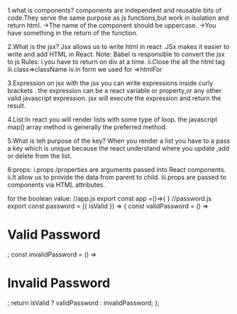 1.what is components?
components are independent and reusable bits of code.They serve the same purpose as js functions,but work in isolation and return html.
->The name of the component should be uppercase.
->You have something in the return of the function.

2.What is the jsx?
Jsx allows us to write html in react .JSx makes it easier to write and add HTML in React.
Note:
Babel is responsible to convert the jsx to js
Rules:
i.you have to return on div at a time.
ii.Close the all the html tag
iii.class=>className
iv.in form we used for =>htmlFor

3.Expression on jsx
with the jsx you can write expressions inside curly brackets . the expression can be a react variable or property,or any other valid javascript expression. jsx will execute the expression and return the result.

4.List:In react you will render lists with some type of loop. the javascript map() array method is generally the preferred method.

5.What is teh purpose of the key?
When you render a list you have to a pass a key which is unique because the react understand where you update ,add or delete from the list.

6:props:
i.props /properties are arguments passed into React components.
ii.It allow us to provide the data from parent to child.
iii.props are passed to components via HTML attributes.

for the boolean value:
//app.js
export const app =()=>{
<Password isValid={true} />
}
//password.js
export const password = ({ isValid }) => {
const validPassword = () => <h1>Valid Password</h1>;
const invalidPassword = () => <h1>Invalid Password</h1>;
return isValid ? validPassword : invalidPassword;
};
